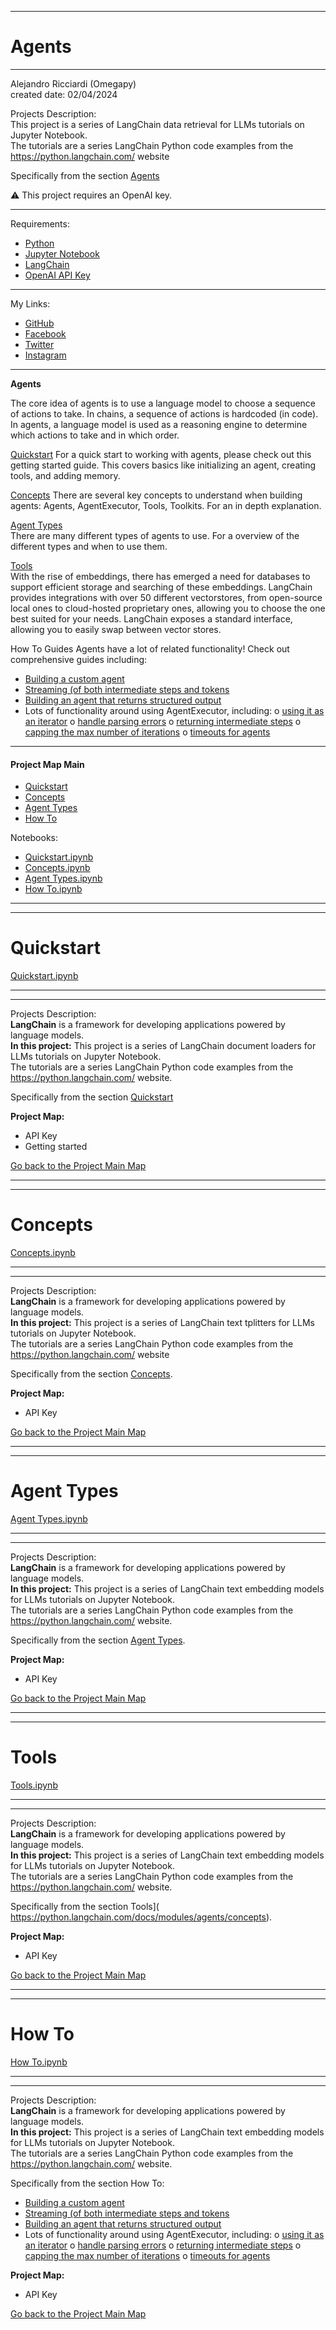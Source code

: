 ﻿-----------------------------------------------------------------------------------------------------------------------------
# Agents
-----------------------------------------------------------------------------------------------------------------------------

 Alejandro Ricciardi (Omegapy)  
 created date: 02/04/2024  

Projects Description:  
This project is a series of LangChain data retrieval for LLMs tutorials on Jupyter Notebook.  
The tutorials are a series LangChain Python code examples from the https://python.langchain.com/ website

Specifically from the section [Agents](https://python.langchain.com/docs/modules/agents/)

⚠️ This project requires an OpenAI key.

-----------------------------------------------------------------------------------------------------------------------------

Requirements:  
- [Python](https://www.python.org/)  
- [Jupyter Notebook](https://jupyter.org/)  
- [LangChain](https://www.langchain.com/) 
- [OpenAI API Key](https://openai.com/) 

 -----------------------------------------------------------------------------------------------------------------------------

My Links:   
- [GitHub](https://github.com/Omegapy)   
- [Facebook](https://www.facebook.com/profile.php?id=100089638857137)  
- [Twitter](https://twitter.com/RicciardiAlex)   
- [Instagram](https://www.instagram.com/alexomegapy/)

-----------------------------------------------------------------------------------------------------------------------------

**Agents**

The core idea of agents is to use a language model to choose a sequence of actions to take. In chains, a sequence of actions is hardcoded (in code). In agents, a language model is used as a reasoning engine to determine which actions to take and in which order.

[Quickstart](https://python.langchain.com/docs/modules/agents/quick_start)
For a quick start to working with agents, please check out this getting started guide. This covers basics like initializing an agent, creating tools, and adding memory.

[Concepts](https://python.langchain.com/docs/modules/agents/concepts)
There are several key concepts to understand when building agents: Agents, AgentExecutor, Tools, Toolkits. For an in depth explanation.

[Agent Types](https://python.langchain.com/docs/modules/agents/agent_types/)  
There are many different types of agents to use. For a overview of the different types and when to use them.

[Tools](https://python.langchain.com/docs/modules/data_connection/vectorstores/)  
With the rise of embeddings, there has emerged a need for databases to support efficient storage and searching of these embeddings. LangChain provides integrations with over 50 different vectorstores, from open-source local ones to cloud-hosted proprietary ones, allowing you to choose the one best suited for your needs. LangChain exposes a standard interface, allowing you to easily swap between vector stores.

How To Guides
Agents have a lot of related functionality! Check out comprehensive guides including:
- [Building a custom agent](https://python.langchain.com/docs/modules/agents/how_to/custom_agent)
- [Streaming (of both intermediate steps and tokens](https://python.langchain.com/docs/modules/agents/how_to/streaming)
- [Building an agent that returns structured output](https://python.langchain.com/docs/modules/agents/how_to/agent_structured) 
- Lots of functionality around using AgentExecutor, including: 
o [using it as an iterator](https://python.langchain.com/docs/modules/agents/how_to/agent_iter)
o [handle parsing errors](https://python.langchain.com/docs/modules/agents/how_to/handle_parsing_errors)
o [returning intermediate steps](https://python.langchain.com/docs/modules/agents/how_to/intermediate_steps)
o [capping the max number of iterations](https://python.langchain.com/docs/modules/agents/how_to/max_iterations)
o [timeouts for agents]( https://python.langchain.com/docs/modules/agents/how_to/max_time_limit)


-----------------------------------------------------------------------------------------------------------------------------

#### Project Map Main
- [Quickstart](#quickstart)
- [Concepts](#concepts)
- [Agent Types](#agent-types)
- [How To](#how-to)

Notebooks:
- [Quickstart.ipynb]()
- [Concepts.ipynb]() 
- [Agent Types.ipynb]()
- [How To.ipynb]()

-----------------------------------------------------------------------------------------------------------------------------
-----------------------------------------------------------------------------------------------------------------------------
# Quickstart
[Quickstart.ipynb]()

-----------------------------------------------------------------------------------------------------------------------------
-----------------------------------------------------------------------------------------------------------------------------

Projects Description:  
**LangChain** is a framework for developing applications powered by language models.  
**In this project:** This project is a series of LangChain document loaders for LLMs tutorials on Jupyter Notebook.  
The tutorials are a series LangChain Python code examples from the https://python.langchain.com/ website.

Specifically from the section [Quickstart](https://python.langchain.com/docs/modules/agents/quick_start)
 
**Project Map:**
- API Key
- Getting started 

[Go back to the Project Main Map](#project-map-main)

-----------------------------------------------------------------------------------------------------------------------------
-----------------------------------------------------------------------------------------------------------------------------
# Concepts 
[Concepts.ipynb]()

-----------------------------------------------------------------------------------------------------------------------------
-----------------------------------------------------------------------------------------------------------------------------

Projects Description:  
**LangChain** is a framework for developing applications powered by language models.  
**In this project:** This project is a series of LangChain text tplitters for LLMs tutorials on Jupyter Notebook.  
The tutorials are a series LangChain Python code examples from the https://python.langchain.com/ website
 
Specifically from the section [Concepts](https://python.langchain.com/docs/modules/agents/concepts).

**Project Map:**
- API Key

[Go back to the Project Main Map](#project-map-main)

-----------------------------------------------------------------------------------------------------------------------------
-----------------------------------------------------------------------------------------------------------------------------
# Agent Types
[Agent Types.ipynb]()

-----------------------------------------------------------------------------------------------------------------------------
-----------------------------------------------------------------------------------------------------------------------------

Projects Description:  
**LangChain** is a framework for developing applications powered by language models.  
**In this project:** This project is a series of LangChain text embedding models for LLMs tutorials on Jupyter Notebook.  
The tutorials are a series LangChain Python code examples from the https://python.langchain.com/ website.

Specifically from the section [Agent Types](https://python.langchain.com/docs/modules/agents/agent_types/).

**Project Map:**
- API Key


[Go back to the Project Main Map](#project-map-main)

-----------------------------------------------------------------------------------------------------------------------------
-----------------------------------------------------------------------------------------------------------------------------
# Tools
[Tools.ipynb]()

-----------------------------------------------------------------------------------------------------------------------------
-----------------------------------------------------------------------------------------------------------------------------

Projects Description:  
**LangChain** is a framework for developing applications powered by language models.  
**In this project:** This project is a series of LangChain text embedding models for LLMs tutorials on Jupyter Notebook.  
The tutorials are a series LangChain Python code examples from the https://python.langchain.com/ website.

Specifically from the section Tools]( https://python.langchain.com/docs/modules/agents/concepts).

**Project Map:**
- API Key


[Go back to the Project Main Map](#project-map-main)


-----------------------------------------------------------------------------------------------------------------------------
-----------------------------------------------------------------------------------------------------------------------------
# How To
[How To.ipynb]()

-----------------------------------------------------------------------------------------------------------------------------
-----------------------------------------------------------------------------------------------------------------------------

Projects Description:  
**LangChain** is a framework for developing applications powered by language models.  
**In this project:** This project is a series of LangChain text embedding models for LLMs tutorials on Jupyter Notebook.  
The tutorials are a series LangChain Python code examples from the https://python.langchain.com/ website.

Specifically from the section How To:
- [Building a custom agent](https://python.langchain.com/docs/modules/agents/how_to/custom_agent)
- [Streaming (of both intermediate steps and tokens](https://python.langchain.com/docs/modules/agents/how_to/streaming)
- [Building an agent that returns structured output](https://python.langchain.com/docs/modules/agents/how_to/agent_structured) 
- Lots of functionality around using AgentExecutor, including: 
o [using it as an iterator](https://python.langchain.com/docs/modules/agents/how_to/agent_iter)
o [handle parsing errors](https://python.langchain.com/docs/modules/agents/how_to/handle_parsing_errors)
o [returning intermediate steps](https://python.langchain.com/docs/modules/agents/how_to/intermediate_steps)
o [capping the max number of iterations](https://python.langchain.com/docs/modules/agents/how_to/max_iterations)
o [timeouts for agents]( https://python.langchain.com/docs/modules/agents/how_to/max_time_limit)


**Project Map:**
- API Key


[Go back to the Project Main Map](#project-map-main)





